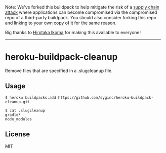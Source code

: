 Note: We've forked this buildpack to help mitigate the risk of a [supply chain attack](https://en.wikipedia.org/wiki/Supply_chain_attack) where applications can become compromised via the compromised repo of a third-party buildpack. You should also consider forking this repo and linking to your own copy of it for the same reason. 

Big thanks to [Hirotaka Ikoma](https://github.com/hikoma) for making this available to everyone!

--- 

# heroku-buildpack-cleanup

Remove files that are specified in a .slugcleanup file.

## Usage

    $ heroku buildpacks:add https://github.com/syginc/heroku-buildpack-cleanup.git

    $ cat .slugcleanup
    gradle*
    node_modules

## License

MIT
